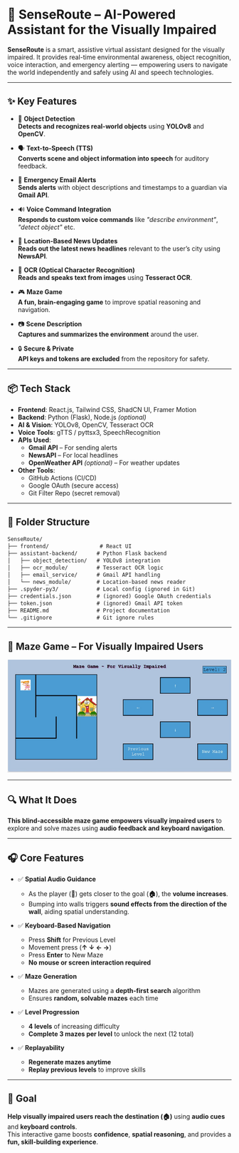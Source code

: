 # 🧠 SenseRoute – AI-Powered Assistant for the Visually Impaired

**SenseRoute** is a smart, assistive virtual assistant designed for the visually impaired. It provides real-time environmental awareness, object recognition, voice interaction, and emergency alerting — empowering users to navigate the world independently and safely using AI and speech technologies.

---

## ✨ Key Features

- 🎯 **Object Detection**  
  **Detects and recognizes real-world objects** using **YOLOv8** and **OpenCV**.

- 🗣️ **Text-to-Speech (TTS)**  
  **Converts scene and object information into speech** for auditory feedback.

- 📧 **Emergency Email Alerts**  
  **Sends alerts** with object descriptions and timestamps to a guardian via **Gmail API**.

- 🔊 **Voice Command Integration**  
  **Responds to custom voice commands** like _"describe environment"_, _"detect object"_ etc.

- 📰 **Location-Based News Updates**  
  **Reads out the latest news headlines** relevant to the user’s city using **NewsAPI**.

- 📄 **OCR (Optical Character Recognition)**  
  **Reads and speaks text from images** using **Tesseract OCR**.

- 🎮 **Maze Game**  
  **A fun, brain-engaging game** to improve spatial reasoning and navigation.

- 📷 **Scene Description**  
  **Captures and summarizes the environment** around the user.

- 🔒 **Secure & Private**  
  **API keys and tokens are excluded** from the repository for safety.

---

## 📦 Tech Stack

- **Frontend**: React.js, Tailwind CSS, ShadCN UI, Framer Motion  
- **Backend**: Python (Flask), Node.js *(optional)*  
- **AI & Vision**: YOLOv8, OpenCV, Tesseract OCR  
- **Voice Tools**: gTTS / pyttsx3, SpeechRecognition  
- **APIs Used**:
  - **Gmail API** – For sending alerts
  - **NewsAPI** – For local headlines
  - **OpenWeather API** *(optional)* – For weather updates  
- **Other Tools**:
  - GitHub Actions (CI/CD)
  - Google OAuth (secure access)
  - Git Filter Repo (secret removal)

---

## 📂 Folder Structure

```
SenseRoute/
├── frontend/                # React UI
├── assistant-backend/      # Python Flask backend
│   ├── object_detection/   # YOLOv8 integration
│   ├── ocr_module/         # Tesseract OCR logic
│   ├── email_service/      # Gmail API handling
│   └── news_module/        # Location-based news reader
├── .spyder-py3/            # Local config (ignored in Git)
├── credentials.json        # (ignored) Google OAuth credentials
├── token.json              # (ignored) Gmail API token
├── README.md               # Project documentation
└── .gitignore              # Git ignore rules
```



---

## 🧩 Maze Game – For Visually Impaired Users

![Maze Game Screenshot](https://raw.githubusercontent.com/abhiramit02/SenseRoute/c0a02fa3943f532edb2d92781a2cd04a32ea01e1/images/image.jpg)

---

## 🔍 What It Does

**This blind-accessible maze game empowers visually impaired users** to explore and solve mazes using **audio feedback and keyboard navigation**.

---

## 🎧 Core Features

- ✅ **Spatial Audio Guidance**  
  - As the player (**👧**) gets closer to the goal (**🏠**), the **volume increases**.  
  - Bumping into walls triggers **sound effects from the direction of the wall**, aiding spatial understanding.

- ✅ **Keyboard-Based Navigation**  
  - Press **Shift** for Previous Level
  - Movement press (**↑ ↓ ← →**)  
  - Press **Enter** to New Maze 
  - **No mouse or screen interaction required**

- ✅ **Maze Generation**  
  - Mazes are generated using a **depth-first search** algorithm  
  - Ensures **random, solvable mazes** each time

- ✅ **Level Progression**  
  - **4 levels** of increasing difficulty  
  - **Complete 3 mazes per level** to unlock the next (12 total)

- ✅ **Replayability**  
  - **Regenerate mazes anytime**  
  - **Replay previous levels** to improve skills

---

## 🎯 Goal

**Help visually impaired users reach the destination (🏠)** using **audio cues** and **keyboard controls**.  
This interactive game boosts **confidence**, **spatial reasoning**, and provides a **fun, skill-building experience**.
